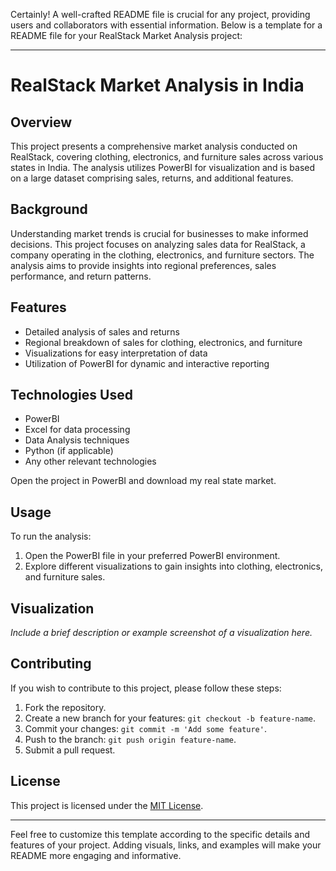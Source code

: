 Certainly! A well-crafted README file is crucial for any project, providing users and collaborators with essential information. Below is a template for a README file for your RealStack Market Analysis project:

---

# RealStack Market Analysis in India

## Overview

This project presents a comprehensive market analysis conducted on RealStack, covering clothing, electronics, and furniture sales across various states in India. The analysis utilizes PowerBI for visualization and is based on a large dataset comprising sales, returns, and additional features.

## Background

Understanding market trends is crucial for businesses to make informed decisions. This project focuses on analyzing sales data for RealStack, a company operating in the clothing, electronics, and furniture sectors. The analysis aims to provide insights into regional preferences, sales performance, and return patterns.

## Features

- Detailed analysis of sales and returns
- Regional breakdown of sales for clothing, electronics, and furniture
- Visualizations for easy interpretation of data
- Utilization of PowerBI for dynamic and interactive reporting

## Technologies Used

- PowerBI
- Excel for data processing
- Data Analysis techniques
- Python (if applicable)
- Any other relevant technologies


Open the project in PowerBI and download my real state market.

## Usage

To run the analysis:

1. Open the PowerBI file in your preferred PowerBI environment.
2. Explore different visualizations to gain insights into clothing, electronics, and furniture sales.

## Visualization

*Include a brief description or example screenshot of a visualization here.*

## Contributing

If you wish to contribute to this project, please follow these steps:

1. Fork the repository.
2. Create a new branch for your features: `git checkout -b feature-name`.
3. Commit your changes: `git commit -m 'Add some feature'`.
4. Push to the branch: `git push origin feature-name`.
5. Submit a pull request.

## License

This project is licensed under the [MIT License](LICENSE).

---

Feel free to customize this template according to the specific details and features of your project. Adding visuals, links, and examples will make your README more engaging and informative.
